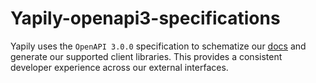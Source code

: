 # Yapily-openapi3-specifications

Yapily uses the `OpenAPI 3.0.0` specification to schematize our [docs](https://docs.yapily.com/) and generate our supported client libraries. This provides a consistent developer experience across our external interfaces.
